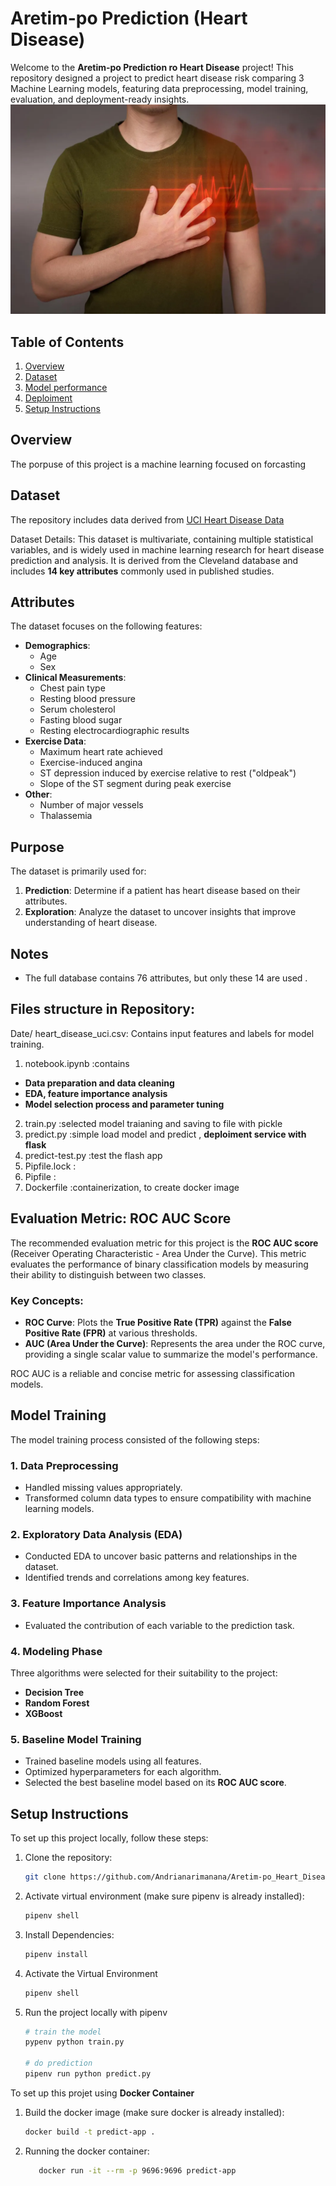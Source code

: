# Aretim-po Prediction (Heart Disease) 

Welcome to the **Aretim-po Prediction ro Heart Disease** project! This repository designed a project to predict heart disease risk comparing 3 Machine Learning models, featuring data preprocessing, model training, evaluation, and deployment-ready insights.
![Heart Disease Prediction](Image/Young-Myocarditis-Heart-Concept.webp)
## Table of Contents

1. [Overview](#overview)
2. [Dataset](#dataset)
3. [Model performance](#model)
3. [Deploiment](#deploiment)
3. [Setup Instructions](#setup-instructions)

## Overview

The porpuse of this project is a machine learning focused on forcasting 

## Dataset

The repository includes data derived from [UCI Heart Disease Data](https://www.kaggle.com/datasets/redwankarimsony/heart-disease-data) 

Dataset Details:
This dataset is multivariate, containing multiple statistical variables, and is widely used in machine learning research for heart disease prediction and analysis. It is derived from the Cleveland database and includes **14 key attributes** commonly used in published studies.

## Attributes
The dataset focuses on the following features:

- **Demographics**:
  - Age
  - Sex
- **Clinical Measurements**:
  - Chest pain type
  - Resting blood pressure
  - Serum cholesterol
  - Fasting blood sugar
  - Resting electrocardiographic results
- **Exercise Data**:
  - Maximum heart rate achieved
  - Exercise-induced angina
  - ST depression induced by exercise relative to rest ("oldpeak")
  - Slope of the ST segment during peak exercise
- **Other**:
  - Number of major vessels
  - Thalassemia

## Purpose
The dataset is primarily used for:

1. **Prediction**: Determine if a patient has heart disease based on their attributes.
2. **Exploration**: Analyze the dataset to uncover insights that improve understanding of heart disease.

## Notes
- The full database contains 76 attributes, but only these 14 are  used .

## Files structure in Repository:
Date/
heart_disease_uci.csv: Contains input features and labels for model training.

1. notebook.ipynb :contains 
- **Data preparation and data cleaning**
- **EDA, feature importance analysis**
- **Model selection process and parameter tuning**
2. train.py :selected model traianing and saving to file with pickle
3. predict.py :simple load model and predict , **deploiment service with flask**
4. predict-test.py :test the flash app
5. Pipfile.lock :
6. Pipfile :
7. Dockerfile :containerization, to create docker image

## Evaluation Metric: ROC AUC Score

The recommended evaluation metric for this project is the **ROC AUC score** (Receiver Operating Characteristic - Area Under the Curve). This metric evaluates the performance of binary classification models by measuring their ability to distinguish between two classes.

### Key Concepts:
- **ROC Curve**: Plots the **True Positive Rate (TPR)** against the **False Positive Rate (FPR)** at various thresholds.
- **AUC (Area Under the Curve)**: Represents the area under the ROC curve, providing a single scalar value to summarize the model's performance.

ROC AUC is a reliable and concise metric for assessing classification models.


## Model Training

The model training process consisted of the following steps:

### 1. Data Preprocessing
- Handled missing values appropriately.
- Transformed column data types to ensure compatibility with machine learning models.

### 2. Exploratory Data Analysis (EDA)
- Conducted EDA to uncover basic patterns and relationships in the dataset.
- Identified trends and correlations among key features.

### 3. Feature Importance Analysis
- Evaluated the contribution of each variable to the prediction task.

### 4. Modeling Phase
Three algorithms were selected for their suitability to the project:
- **Decision Tree**
- **Random Forest**
- **XGBoost**

### 5. Baseline Model Training
- Trained baseline models using all features.
- Optimized hyperparameters for each algorithm.
- Selected the best baseline model based on its **ROC AUC score**.


## Setup Instructions

To set up this project locally, follow these steps:

1. Clone the repository:
   ```bash
   git clone https://github.com/Andrianarimanana/Aretim-po_Heart_Disease_Prediction

2. Activate virtual environment (make sure pipenv is already installed):
   ```bash
   pipenv shell

3. Install Dependencies:
   ```bash
   pipenv install

4. Activate the Virtual Environment
   ```bash
   pipenv shell

5. Run the project locally with pipenv
    ```bash
   # train the model
   pypenv python train.py

   # do prediction
   pipenv run python predict.py

To set up this projet using **Docker Container**

1. Build the docker image (make sure docker is already installed):
   ```bash
   docker build -t predict-app .

2. Running the docker container:
   ```bash
      docker run -it --rm -p 9696:9696 predict-app
   

